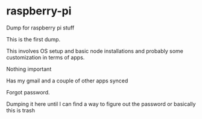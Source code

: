 # raspberry-pi
Dump for raspberry pi stuff

This is the first dump.

This involves OS setup and basic node installations and probably some customization in terms of apps.

Nothing important

Has my gmail and a couple of other apps synced

Forgot password.

Dumping it here until I can find a way to figure out the password or basically this is trash
